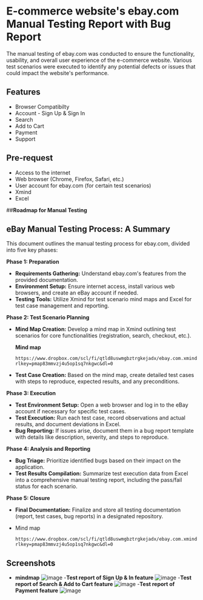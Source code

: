 
# E-commerce website's ebay.com Manual Testing Report with Bug Report

The manual testing of ebay.com was conducted to ensure the functionality, usability, and overall user experience of the e-commerce website. Various test scenarios were executed to identify any potential defects or issues that could impact the website's performance.

## Features
- Browser Compatibilty
- Account - Sign Up & Sign In
- Search
- Add to Cart
- Payment
- Support

## Pre-request
- Access to the internet
- Web browser (Chrome, Firefox, Safari, etc.)
- User account for ebay.com (for certain test scenarios)
- Xmind
- Excel

##**Roadmap for Manual Testing**

## eBay Manual Testing Process: A Summary

This document outlines the manual testing process for ebay.com, divided into five key phases:

**Phase 1: Preparation**

* **Requirements Gathering:** Understand ebay.com's features from the provided documentation.
* **Environment Setup:** Ensure internet access, install various web browsers, and create an eBay account if needed.
* **Testing Tools:** Utilize Xmind for test scenario mind maps and Excel for test case management and reporting.

**Phase 2: Test Scenario Planning**

* **Mind Map Creation:** Develop a mind map in Xmind outlining test scenarios for core functionalities (registration, search, checkout, etc.).

  **Mind map**
    ```console 
    https://www.dropbox.com/scl/fi/qtld8uswmgbztrgkejadx/ebay.com.xmind?rlkey=pmap83mmvzj4u5op1sq7nkgwc&dl=0
    ```
    
* **Test Case Creation:** Based on the mind map, create detailed test cases with steps to reproduce, expected results, and any preconditions.

**Phase 3: Execution**

* **Test Environment Setup:** Open a web browser and log in to the eBay account if necessary for specific test cases.
* **Test Execution:** Run each test case, record observations and actual results, and document deviations in Excel.
* **Bug Reporting:** If issues arise, document them in a bug report template with details like description, severity, and steps to reproduce.

**Phase 4: Analysis and Reporting**

* **Bug Triage:** Prioritize identified bugs based on their impact on the application.
* **Test Results Compilation:** Summarize test execution data from Excel into a comprehensive manual testing report, including the pass/fail status for each scenario.

**Phase 5: Closure**

* **Final Documentation:** Finalize and store all testing documentation (report, test cases, bug reports) in a designated repository.



- Mind map
   ```console 
  https://www.dropbox.com/scl/fi/qtld8uswmgbztrgkejadx/ebay.com.xmind?rlkey=pmap83mmvzj4u5op1sq7nkgwc&dl=0
  ```



## Screenshots

- **mindmap**
![image](https://github.com/abdul-muyeez/E-commerce-website-ebay.com-Manual-Testing-Report-with-testcase-Bug-Report-mindmap/assets/136342156/1a27ed62-d21a-4fd7-918d-64a1152b56c5)
-**Test report of Sign Up & In feature**
![image](https://github.com/abdul-muyeez/E-commerce-website-ebay.com-Manual-Testing-Report-with-testcase-Bug-Report-mindmap/assets/136342156/e0d1f8f7-5eda-466d-a569-0a502ff81dc8)
-**Test report of Search & Add to Cart feature**
![image](https://github.com/abdul-muyeez/E-commerce-website-ebay.com-Manual-Testing-Report-with-testcase-Bug-Report-mindmap/assets/136342156/6a6588bb-abec-4947-bd7a-2de95d6af077)
-**Test report of Payment feature**
![image](https://github.com/abdul-muyeez/E-commerce-website-ebay.com-Manual-Testing-Report-with-testcase-Bug-Report-mindmap/assets/136342156/1e112730-d4d7-4ecf-9f8d-44cde03c9a04)

